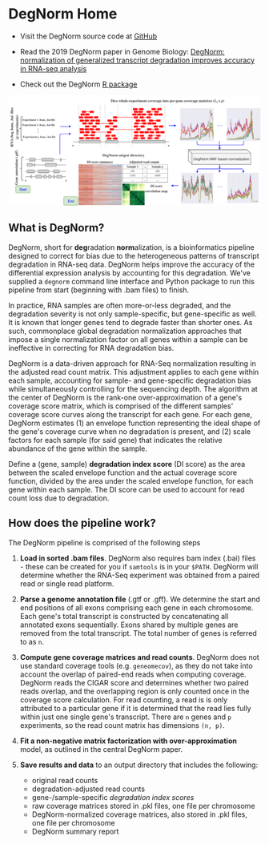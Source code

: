 # DegNorm Home

- Visit the DegNorm source code at [GitHub](https://github.com/NUStatBioinfo/DegNorm)

- Read the 2019 DegNorm paper in Genome Biology: [DegNorm: normalization of generalized transcript degradation improves accuracy in RNA-seq analysis](https://genomebiology.biomedcentral.com/articles/10.1186/s13059-019-1682-7)

- Check out the DegNorm [R package](http://bioinfo.stats.northwestern.edu/~jzwang/DegNorm/DegNorm.html)

![degnorm_logo](img/degnorm_logo.png)


## What is DegNorm?


DegNorm, short for **deg**radation **norm**alization, is a bioinformatics pipeline designed to 
correct for bias due to the heterogeneous patterns of transcript degradation in RNA-seq data. DegNorm helps improve the accuracy of the differential expression analysis by accounting for this degradation.
We've supplied a `degnorm` command line interface and Python package to run this pipeline from start (beginning with .bam files) to finish.

In practice, RNA samples are often more-or-less degraded, and the degradation severity is not only sample-specific, but gene-specific as well. It is known that longer genes tend to degrade faster than shorter ones. 
As such, commonplace global degradation normalization approaches that impose a single normalization factor on all genes within a sample can be ineffective in correcting for RNA degradation bias.

DegNorm is a data-driven approach for RNA-Seq normalization resulting in the adjusted read count matrix. This adjustment applies to each gene within each sample, accounting for sample- and gene-specific degradation bias while simultaneously controlling for the sequencing depth.
The algorithm at the center of DegNorm is the rank-one over-approximation of a gene's coverage score matrix, which is comprised
of the different samples' coverage score curves along the transcript for each gene.
For each gene, DegNorm estimates (1) an envelope function representing the ideal shape of the gene's coverage curve when no degradation is present, and (2) scale factors for each sample (for said gene) that indicates the relative abundance of the gene within the sample.

Define a (gene, sample) **degradation index score** (DI score) as the area between the scaled envelope function and the actual coverage score function, divided by the area under the scaled envelope function, for each gene within each sample.
The DI score can be used to account for read count loss due to degradation.

## How does the pipeline work?

The DegNorm pipeline is comprised of the following steps

1. **Load in sorted .bam files**. DegNorm also requires bam index (.bai) files - these can be created for you if `samtools` is in your `$PATH`. DegNorm will determine whether the RNA-Seq experiment was obtained from a paired read or single read platform.

2. **Parse a genome annotation file** (.gtf or .gff). We determine the start and end positions of all exons comprising each gene in each chromosome. Each gene's total transcript is constructed by concatenating all annotated exons sequentially. Exons shared by multiple genes are removed from the total transcript. The total number of genes is referred to as `n`.

3. **Compute gene coverage matrices and read counts**. DegNorm does not use standard coverage tools (e.g. `geneomecov`), as they do not take into account the overlap of paired-end reads when computing coverage. DegNorm reads the CIGAR score and determines whether two paired reads overlap, and the overlapping region is only counted once in the coverage score calculation. For read counting, a read is is only attributed to a particular gene if it is determined that the read lies fully within just one single gene's transcript. There are `n` genes and `p` experiments, so the read count matrix has dimensions `(n, p)`.

4. **Fit a non-negative matrix factorization with over-approximation** model, as outlined in the central DegNorm paper.

5. **Save results and data** to an output directory that includes the following:
    - original read counts
    - degradation-adjusted read counts
    - gene-/sample-specific *degradation index scores* 
    - raw coverage matrices stored in .pkl files, one file per chromosome
    - DegNorm-normalized coverage matrices, also stored in .pkl files, one file per chromosome
    - DegNorm summary report